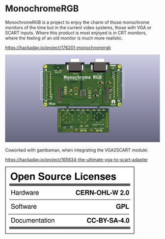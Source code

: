 # MonochromeRGB

MonochromeRGB is a project to enjoy the charm of those monochrome monitors of the time but in the current video systems, those with VGA or SCART inputs. Where this product is most enjoyed is in CRT monitors, where the feeling of an old monitor is much more realistic.

https://hackaday.io/project/176201-monochromergb

![alt text](MonochromeRGB_Render.png "Render")

Coworked with gambaman, when integrating the VGA2SCART module: 

https://hackaday.io/project/165634-the-ultimate-vga-to-scart-adapter

![open hardware facts](LICENSES.svg)
